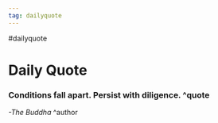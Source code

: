 ```yaml
---
tag: dailyquote
---
```


#dailyquote

# Daily Quote

### Conditions fall apart. Persist with diligence. ^quote
*-The Buddha* ^author
